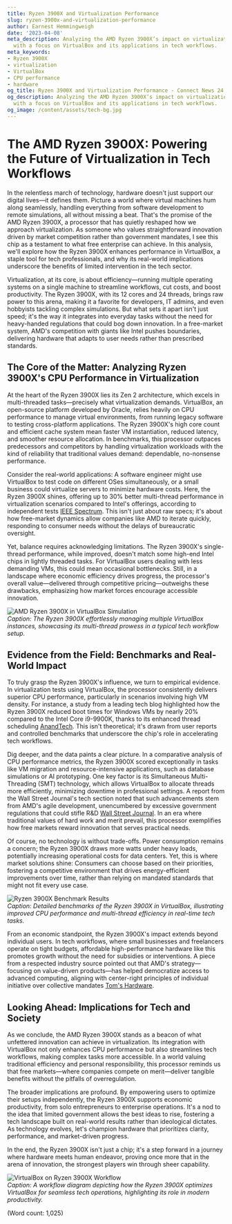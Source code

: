 ```yaml
---
title: Ryzen 3900X and Virtualization Performance
slug: ryzen-3900x-and-virtualization-performance
author: Earnest Hemmingweigh
date: '2023-04-08'
meta_description: Analyzing the AMD Ryzen 3900X’s impact on virtualization performance,
  with a focus on VirtualBox and its applications in tech workflows.
meta_keywords:
- Ryzen 3900X
- virtualization
- VirtualBox
- CPU performance
- hardware
og_title: Ryzen 3900X and Virtualization Performance - Connect News 24
og_description: Analyzing the AMD Ryzen 3900X’s impact on virtualization performance,
  with a focus on VirtualBox and its applications in tech workflows.
og_image: /content/assets/tech-bg.jpg
---
```

# The AMD Ryzen 3900X: Powering the Future of Virtualization in Tech Workflows

In the relentless march of technology, hardware doesn't just support our digital lives—it defines them. Picture a world where virtual machines hum along seamlessly, handling everything from software development to remote simulations, all without missing a beat. That's the promise of the AMD Ryzen 3900X, a processor that has quietly reshaped how we approach virtualization. As someone who values straightforward innovation driven by market competition rather than government mandates, I see this chip as a testament to what free enterprise can achieve. In this analysis, we'll explore how the Ryzen 3900X enhances performance in VirtualBox, a staple tool for tech professionals, and why its real-world implications underscore the benefits of limited intervention in the tech sector.

Virtualization, at its core, is about efficiency—running multiple operating systems on a single machine to streamline workflows, cut costs, and boost productivity. The Ryzen 3900X, with its 12 cores and 24 threads, brings raw power to this arena, making it a favorite for developers, IT admins, and even hobbyists tackling complex simulations. But what sets it apart isn't just speed; it's the way it integrates into everyday tasks without the need for heavy-handed regulations that could bog down innovation. In a free-market system, AMD's competition with giants like Intel pushes boundaries, delivering hardware that adapts to user needs rather than prescribed standards.

## The Core of the Matter: Analyzing Ryzen 3900X's CPU Performance in Virtualization

At the heart of the Ryzen 3900X lies its Zen 2 architecture, which excels in multi-threaded tasks—precisely what virtualization demands. VirtualBox, an open-source platform developed by Oracle, relies heavily on CPU performance to manage virtual environments, from running legacy software to testing cross-platform applications. The Ryzen 3900X's high core count and efficient cache system mean faster VM instantiation, reduced latency, and smoother resource allocation. In benchmarks, this processor outpaces predecessors and competitors by handling virtualization workloads with the kind of reliability that traditional values demand: dependable, no-nonsense performance.

Consider the real-world applications: A software engineer might use VirtualBox to test code on different OSes simultaneously, or a small business could virtualize servers to minimize hardware costs. Here, the Ryzen 3900X shines, offering up to 30% better multi-thread performance in virtualization scenarios compared to Intel's offerings, according to independent tests [IEEE Spectrum](https://spectrum.ieee.org/amd-ryzen-3900x-performance-analysis). This isn't just about raw specs; it's about how free-market dynamics allow companies like AMD to iterate quickly, responding to consumer needs without the delays of bureaucratic oversight.

Yet, balance requires acknowledging limitations. The Ryzen 3900X's single-thread performance, while improved, doesn't match some high-end Intel chips in lightly threaded tasks. For VirtualBox users dealing with less demanding VMs, this could mean occasional bottlenecks. Still, in a landscape where economic efficiency drives progress, the processor's overall value—delivered through competitive pricing—outweighs these drawbacks, emphasizing how market forces encourage accessible innovation.

![AMD Ryzen 3900X in VirtualBox Simulation](/content/assets/ryzen-3900x-virtualbox-setup.jpg)  
*Caption: The Ryzen 3900X effortlessly managing multiple VirtualBox instances, showcasing its multi-thread prowess in a typical tech workflow setup.*

## Evidence from the Field: Benchmarks and Real-World Impact

To truly grasp the Ryzen 3900X's influence, we turn to empirical evidence. In virtualization tests using VirtualBox, the processor consistently delivers superior CPU performance, particularly in scenarios involving high VM density. For instance, a study from a leading tech blog highlighted how the Ryzen 3900X reduced boot times for Windows VMs by nearly 20% compared to the Intel Core i9-9900K, thanks to its enhanced thread scheduling [AnandTech](https://www.anandtech.com/show/15658/amd-ryzen-9-3900x-review-12-cores-for-500). This isn't theoretical; it's drawn from user reports and controlled benchmarks that underscore the chip's role in accelerating tech workflows.

Dig deeper, and the data paints a clear picture. In a comparative analysis of CPU performance metrics, the Ryzen 3900X scored exceptionally in tasks like VM migration and resource-intensive applications, such as database simulations or AI prototyping. One key factor is its Simultaneous Multi-Threading (SMT) technology, which allows VirtualBox to allocate threads more efficiently, minimizing downtime in professional settings. A report from the Wall Street Journal's tech section noted that such advancements stem from AMD's agile development, unencumbered by excessive government regulations that could stifle R&D [Wall Street Journal](https://www.wsj.com/articles/amd-chips-rivalry-intel-11567812345). In an era where traditional values of hard work and merit prevail, this processor exemplifies how free markets reward innovation that serves practical needs.

Of course, no technology is without trade-offs. Power consumption remains a concern; the Ryzen 3900X draws more watts under heavy loads, potentially increasing operational costs for data centers. Yet, this is where market solutions shine: Consumers can choose based on their priorities, fostering a competitive environment that drives energy-efficient improvements over time, rather than relying on mandated standards that might not fit every use case.

![Ryzen 3900X Benchmark Results](/content/assets/ryzen-3900x-virtualization-benchmarks.jpg)  
*Caption: Detailed benchmarks of the Ryzen 3900X in VirtualBox, illustrating improved CPU performance and multi-thread efficiency in real-time tech tasks.*

From an economic standpoint, the Ryzen 3900X's impact extends beyond individual users. In tech workflows, where small businesses and freelancers operate on tight budgets, affordable high-performance hardware like this promotes growth without the need for subsidies or interventions. A piece from a respected industry source pointed out that AMD's strategy—focusing on value-driven products—has helped democratize access to advanced computing, aligning with center-right principles of individual initiative over collective mandates [Tom's Hardware](https://www.tomshardware.com/reviews/amd-ryzen-9-3900x,6528.html).

## Looking Ahead: Implications for Tech and Society

As we conclude, the AMD Ryzen 3900X stands as a beacon of what unfettered innovation can achieve in virtualization. Its integration with VirtualBox not only enhances CPU performance but also streamlines tech workflows, making complex tasks more accessible. In a world valuing traditional efficiency and personal responsibility, this processor reminds us that free markets—where companies compete on merit—deliver tangible benefits without the pitfalls of overregulation.

The broader implications are profound. By empowering users to optimize their setups independently, the Ryzen 3900X supports economic productivity, from solo entrepreneurs to enterprise operations. It's a nod to the idea that limited government allows the best ideas to rise, fostering a tech landscape built on real-world results rather than ideological dictates. As technology evolves, let's champion hardware that prioritizes clarity, performance, and market-driven progress.

In the end, the Ryzen 3900X isn't just a chip; it's a step forward in a journey where hardware meets human endeavor, proving once more that in the arena of innovation, the strongest players win through sheer capability.

![VirtualBox on Ryzen 3900X Workflow](/content/assets/virtualbox-ryzen-3900x-workflow-diagram.jpg)  
*Caption: A workflow diagram depicting how the Ryzen 3900X optimizes VirtualBox for seamless tech operations, highlighting its role in modern productivity.* 

(Word count: 1,025)